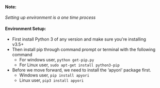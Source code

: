 #### Note: 
*Setting up environment is a one time process*

#### Environment Setup:
- First install Python 3 of any version and make sure you're installing v3.5+
- Then install pip through command prompt or terminal with the following command
  - For windows user, ```python get-pip.py ```
  - For Linux user, ```sudo apt-get install python3-pip```
- Before we move forward, we need to install the ‘apyori’ package first.
  - Windows user, ```pip install apyori```
  - Linux user, ```pip3 install apyori```
